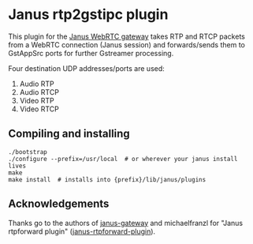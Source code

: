 # Janus rtp2gstipc plugin

This plugin for the [Janus WebRTC gateway](https://github.com/meetecho/janus-gateway) takes RTP and RTCP packets from a WebRTC connection (Janus session) and forwards/sends them to GstAppSrc ports for further Gstreamer processing.

Four destination UDP addresses/ports are used:

1. Audio RTP
2. Audio RTCP
3. Video RTP
4. Video RTCP


## Compiling and installing

````shell
./bootstrap
./configure --prefix=/usr/local  # or wherever your janus install lives
make
make install  # installs into {prefix}/lib/janus/plugins
````

## Acknowledgements

Thanks go to the authors of [janus-gateway](https://github.com/meetecho/janus-gateway) and michaelfranzl for "Janus rtpforward plugin" ([janus-rtpforward-plugin](https://github.com/michaelfranzl/janus-rtpforward-plugin)).

